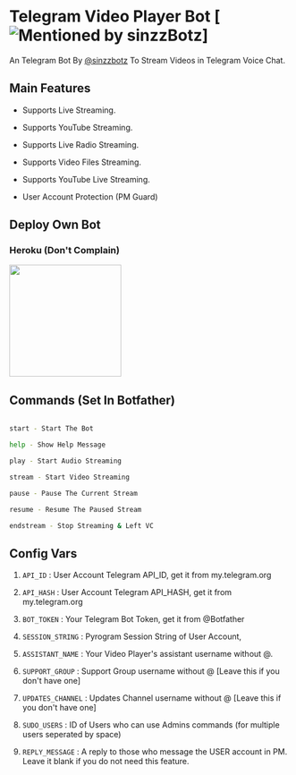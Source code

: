 
# Telegram Video Player Bot [![Mentioned by sinzzBotz ](https://awesome.re/mentioned-badge-flat.svg)]

An Telegram Bot By [@sinzzbotz](https://t.me/sinzzbotz) To Stream Videos in Telegram Voice Chat.

## Main Features

- Supports Live Streaming.

- Supports YouTube Streaming.

- Supports Live Radio Streaming.

- Supports Video Files Streaming.

- Supports YouTube Live Streaming.

- User Account Protection (PM Guard)

## Deploy Own Bot

### Heroku (Don't Complain)

<p><a href="https://heroku.com/deploy?template=https://github.com/Sinan-M-116/videoChat-bot"><img src="https://img.shields.io/badge/Deploy%20To%20Heroku-blueviolet?style=for-the-badge&logo=heroku" width="200""/></a></p>

## Commands (Set In Botfather)

```sh

start - Start The Bot

help - Show Help Message

play - Start Audio Streaming

stream - Start Video Streaming

pause - Pause The Current Stream

resume - Resume The Paused Stream

endstream - Stop Streaming & Left VC

```

## Config Vars

1. `API_ID` : User Account Telegram API_ID, get it from my.telegram.org

2. `API_HASH` : User Account Telegram API_HASH, get it from my.telegram.org

3. `BOT_TOKEN` : Your Telegram Bot Token, get it from @Botfather 

4. `SESSION_STRING` : Pyrogram Session String of User Account, 

5. `ASSISTANT_NAME` : Your Video Player's assistant username without @.

6. `SUPPORT_GROUP` : Support Group username without @ [Leave this if you don't have one]

7. `UPDATES_CHANNEL` : Updates Channel username without @ [Leave this if you don't have one]

8. `SUDO_USERS` : ID of Users who can use Admins commands (for multiple users seperated by space)

9. `REPLY_MESSAGE` : A reply to those who message the USER account in PM. Leave it blank if you do not need this feature.
